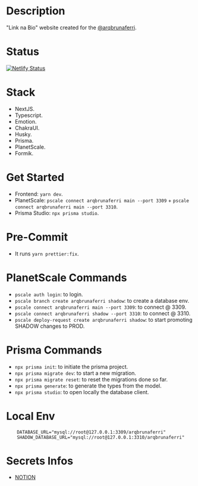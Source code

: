 # Description

"Link na Bio" website created for the [@arqbrunaferri](https://www.instagram.com/arqbrunaferri/).

# Status

[![Netlify Status](https://api.netlify.com/api/v1/badges/4a8cbc9a-5f34-458e-9890-b4dc6e74b82f/deploy-status)](https://app.netlify.com/sites/arqbrunaferri/deploys)

# Stack

- NextJS.
- Typescript.
- Emotion.
- ChakraUI.
- Husky.
- Prisma.
- PlanetScale.
- Formik.

# Get Started

- Frontend: `yarn dev`.
- PlanetScale: `pscale connect arqbrunaferri main --port 3309` + `pscale connect arqbrunaferri main --port 3310`.
- Prisma Studio: `npx prisma studio`.

# Pre-Commit

- It runs `yarn prettier:fix`.

# PlanetScale Commands

- `pscale auth login`: to login.
- `pscale branch create arqbrunaferri shadow`: to create a database env.
- `pscale connect arqbrunaferri main --port 3309`: to connect @ 3309.
- `pscale connect arqbrunaferri shadow --port 3310`: to connect @ 3310.
- `pscale deploy-request create arqbrunaferri shadow`: to start promoting SHADOW changes to PROD.

# Prisma Commands

- `npx prisma init`: to initiate the prisma project.
- `npx prisma migrate dev`: to start a new migration.
- `npx prisma migrate reset`: to reset the migrations done so far.
- `npx prisma generate`: to generate the types from the model.
- `npx prisma studio`: to open locally the database client.

# Local Env

```
    DATABASE_URL="mysql://root@127.0.0.1:3309/arqbrunaferri"
    SHADOW_DATABASE_URL="mysql://root@127.0.0.1:3310/arqbrunaferri"
```

# Secrets Infos

- [NOTION](https://www.notion.so/ARQBRUNAFERRI-SECRETS-4a94212eb353418ab42307d0d38baf4b)
